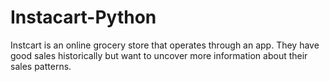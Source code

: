 # Instacart-Python
Instcart is an online grocery store that operates through an app. They have good sales historically but want to uncover more information about their sales patterns.
